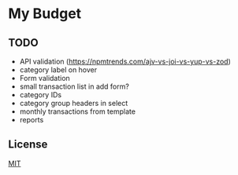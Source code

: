# My Budget

## TODO

- API validation (https://npmtrends.com/ajv-vs-joi-vs-yup-vs-zod)
- category label on hover
- Form validation
- small transaction list in add form?
- category IDs
- category group headers in select
- monthly transactions from template
- reports

## License

[MIT](https://choosealicense.com/licenses/mit/)
